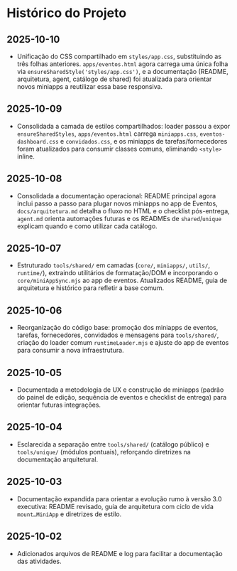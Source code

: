 # Histórico do Projeto

## 2025-10-10
- Unificação do CSS compartilhado em `styles/app.css`, substituindo as três folhas anteriores. `apps/eventos.html` agora carrega uma única folha via `ensureSharedStyle('styles/app.css')`, e a documentação (README, arquitetura, agent, catálogo de shared) foi atualizada para orientar novos miniapps a reutilizar essa base responsiva.

## 2025-10-09
- Consolidada a camada de estilos compartilhados: loader passou a expor `ensureSharedStyles`, `apps/eventos.html` carrega `miniapps.css`, `eventos-dashboard.css` e `convidados.css`, e os miniapps de tarefas/fornecedores foram atualizados para consumir classes comuns, eliminando `<style>` inline.

## 2025-10-08
- Consolidada a documentação operacional: README principal agora inclui passo a passo para plugar novos miniapps no app de Eventos, `docs/arquitetura.md` detalha o fluxo no HTML e o checklist pós-entrega, `agent.md` orienta automações futuras e os READMEs de `shared`/`unique` explicam quando e como utilizar cada catálogo.

## 2025-10-07
- Estruturado `tools/shared/` em camadas (`core/`, `miniapps/`, `utils/`, `runtime/`), extraindo utilitários de formatação/DOM e incorporando o `core/miniAppSync.mjs` ao app de eventos. Atualizados README, guia de arquitetura e histórico para refletir a base comum.

## 2025-10-06
- Reorganização do código base: promoção dos miniapps de eventos, tarefas, fornecedores, convidados e mensagens para `tools/shared/`, criação do loader comum `runtimeLoader.mjs` e ajuste do app de eventos para consumir a nova infraestrutura.

## 2025-10-05
- Documentada a metodologia de UX e construção de miniapps (padrão do painel de edição, sequência de eventos e checklist de entrega) para orientar futuras integrações.

## 2025-10-04
- Esclarecida a separação entre `tools/shared/` (catálogo público) e `tools/unique/` (módulos pontuais), reforçando diretrizes na documentação arquitetural.

## 2025-10-03
- Documentação expandida para orientar a evolução rumo à versão 3.0 executiva: README revisado, guia de arquitetura com ciclo de vida `mount…MiniApp` e diretrizes de estilo.

## 2025-10-02
- Adicionados arquivos de README e log para facilitar a documentação das atividades.
